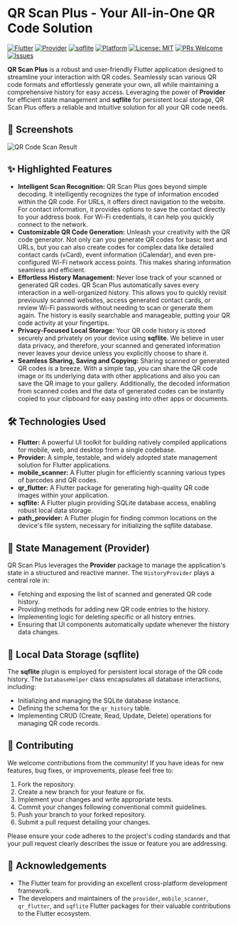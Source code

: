 # QR Scan Plus - Your All-in-One QR Code Solution

[![Flutter](https://img.shields.io/badge/Flutter-%2302569B.svg?style=for-the-badge&logo=flutter&logoColor=white)](https://flutter.dev/)
[![Provider](https://img.shields.io/badge/Provider-%234DB6AC.svg?style=for-the-badge&logoColor=white)](https://pub.dev/packages/provider)
[![sqflite](https://img.shields.io/badge/sqflite-%2300897B.svg?style=for-the-badge&logoColor=white)](https://pub.dev/packages/sqflite)
[![Platform](https://img.shields.io/badge/Platform-Android%20%7C%20iOS-blue.svg)](https://flutter.dev/docs/get-started/install)
[![License: MIT](https://img.shields.io/badge/License-MIT-yellow.svg)](https://opensource.org/licenses/MIT)
[![PRs Welcome](https://img.shields.io/badge/PRs-welcome-brightgreen.svg?style=flat-square)](https://github.com/your-username/qr_scan_plus/pulls)
[![Issues](https://img.shields.io/github/issues/your-username/qr_scan_plus)](https://github.com/your-username/qr_scan_plus/issues)

**QR Scan Plus** is a robust and user-friendly Flutter application designed to streamline your interaction with QR codes. Seamlessly scan various QR code formats and effortlessly generate your own, all while maintaining a comprehensive history for easy access. Leveraging the power of **Provider** for efficient state management and **sqflite** for persistent local storage, QR Scan Plus offers a reliable and intuitive solution for all your QR code needs.

## 📸 Screenshots

![QR Code Scan Result](https://drive.google.com/file/d/1hfQU3gAGuq_eVSX3GjDUZL3H7_IcjkgM/view?usp=drive_link)

## ✨ Highlighted Features

* **Intelligent Scan Recognition:** QR Scan Plus goes beyond simple decoding. It intelligently recognizes the type of information encoded within the QR code. For URLs, it offers direct navigation to the website. For contact information, it provides options to save the contact directly to your address book. For Wi-Fi credentials, it can help you quickly connect to the network.
* **Customizable QR Code Generation:** Unleash your creativity with the QR code generator. Not only can you generate QR codes for basic text and URLs, but you can also create codes for complex data like detailed contact cards (vCard), event information (iCalendar), and even pre-configured Wi-Fi network access points. This makes sharing information seamless and efficient.
* **Effortless History Management:** Never lose track of your scanned or generated QR codes. QR Scan Plus automatically saves every interaction in a well-organized history. This allows you to quickly revisit previously scanned websites, access generated contact cards, or review Wi-Fi passwords without needing to scan or generate them again. The history is easily searchable and manageable, putting your QR code activity at your fingertips.
* **Privacy-Focused Local Storage:** Your QR code history is stored securely and privately on your device using **sqflite**. We believe in user data privacy, and therefore, your scanned and generated information never leaves your device unless you explicitly choose to share it.
* **Seamless Sharing, Saving and Copying:** Sharing scanned or generated QR codes is a breeze. With a simple tap, you can share the QR code image or its underlying data with other applications and also you can save the QR image to your gallery. Additionally, the decoded information from scanned codes and the data of generated codes can be instantly copied to your clipboard for easy pasting into other apps or documents.

## 🛠️ Technologies Used

* **Flutter:** A powerful UI toolkit for building natively compiled applications for mobile, web, and desktop from a single codebase.
* **Provider:** A simple, testable, and widely adopted state management solution for Flutter applications.
* **mobile\_scanner:** A Flutter plugin for efficiently scanning various types of barcodes and QR codes.
* **qr\_flutter:** A Flutter package for generating high-quality QR code images within your application.
* **sqflite:** A Flutter plugin providing SQLite database access, enabling robust local data storage.
* **path\_provider:** A Flutter plugin for finding common locations on the device's file system, necessary for initializing the sqflite database.

## 🚦 State Management (Provider)

QR Scan Plus leverages the **Provider** package to manage the application's state in a structured and reactive manner. The `HistoryProvider` plays a central role in:

* Fetching and exposing the list of scanned and generated QR code history.
* Providing methods for adding new QR code entries to the history.
* Implementing logic for deleting specific or all history entries.
* Ensuring that UI components automatically update whenever the history data changes.

## 💾 Local Data Storage (sqflite)

The **sqflite** plugin is employed for persistent local storage of the QR code history. The `DatabaseHelper` class encapsulates all database interactions, including:

* Initializing and managing the SQLite database instance.
* Defining the schema for the `qr_history` table.
* Implementing CRUD (Create, Read, Update, Delete) operations for managing QR code records.

## 🤝 Contributing

We welcome contributions from the community! If you have ideas for new features, bug fixes, or improvements, please feel free to:

1.  Fork the repository.
2.  Create a new branch for your feature or fix.
3.  Implement your changes and write appropriate tests.
4.  Commit your changes following conventional commit guidelines.
5.  Push your branch to your forked repository.
6.  Submit a pull request detailing your changes.

Please ensure your code adheres to the project's coding standards and that your pull request clearly describes the issue or feature you are addressing.

## 🙏 Acknowledgements

* The Flutter team for providing an excellent cross-platform development framework.
* The developers and maintainers of the `provider`, `mobile_scanner`, `qr_flutter`, and `sqflite` Flutter packages for their valuable contributions to the Flutter ecosystem.
